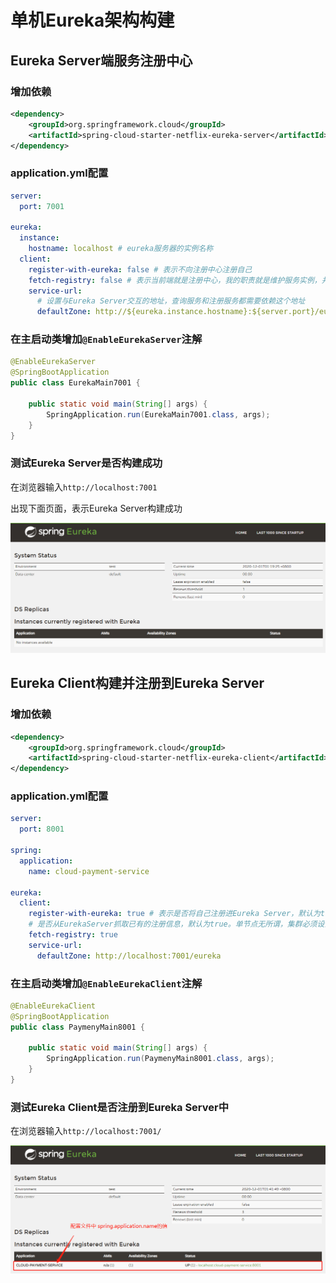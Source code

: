 # 单机Eureka架构构建

## Eureka Server端服务注册中心

### 增加依赖

```xml
<dependency>
    <groupId>org.springframework.cloud</groupId>
    <artifactId>spring-cloud-starter-netflix-eureka-server</artifactId>
</dependency>
```



### application.yml配置

```yml
server:
  port: 7001

eureka:
  instance:
    hostname: localhost # eureka服务器的实例名称
  client:
    register-with-eureka: false # 表示不向注册中心注册自己
    fetch-registry: false # 表示当前端就是注册中心，我的职责就是维护服务实例，并不需要去检索服务
    service-url:
      # 设置与Eureka Server交互的地址，查询服务和注册服务都需要依赖这个地址
      defaultZone: http://${eureka.instance.hostname}:${server.port}/eureka/
```



### 在主启动类增加`@EnableEurekaServer`注解

```java
@EnableEurekaServer
@SpringBootApplication
public class EurekaMain7001 {

    public static void main(String[] args) {
        SpringApplication.run(EurekaMain7001.class, args);
    }
}
```



### 测试Eureka Server是否构建成功

在浏览器输入`http://localhost:7001`



出现下面页面，表示Eureka Server构建成功

![](./img/image-20201201012014658.png)





## Eureka Client构建并注册到Eureka Server

### 增加依赖

```xml
<dependency>
    <groupId>org.springframework.cloud</groupId>
    <artifactId>spring-cloud-starter-netflix-eureka-client</artifactId>
</dependency>
```



### application.yml配置

```yml
server:
  port: 8001

spring:
  application:
    name: cloud-payment-service

eureka:
  client:
    register-with-eureka: true # 表示是否将自己注册进Eureka Server，默认为true
    # 是否从EurekaServer抓取已有的注册信息，默认为true。单节点无所谓，集群必须设置为true才能配合ribbon使用负载均衡
    fetch-registry: true
    service-url:
      defaultZone: http://localhost:7001/eureka
```



### 在主启动类增加`@EnableEurekaClient`注解

```java
@EnableEurekaClient
@SpringBootApplication
public class PaymenyMain8001 {

    public static void main(String[] args) {
        SpringApplication.run(PaymenyMain8001.class, args);
    }
}
```



### 测试Eureka Client是否注册到Eureka Server中

在浏览器输入`http://localhost:7001/`

![](./img/image-20201201014856968.png)